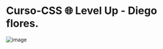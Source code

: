 # Curso-CSS 🌐 Level Up - Diego flores.

![image](https://github.com/drewbydiego/Proyecto-4-Pokedex/assets/76753050/c05770b9-22de-4a87-8f6b-8a84367dff93)
